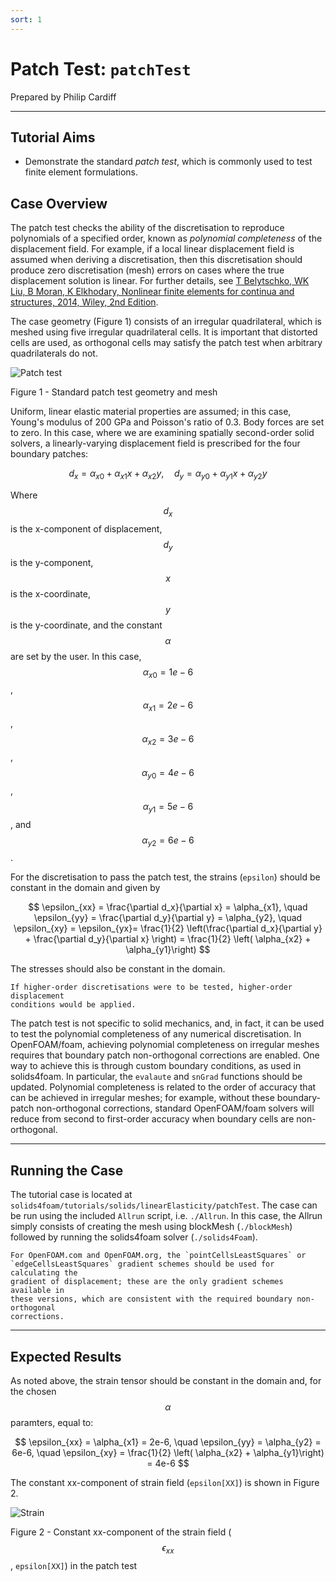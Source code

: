 ```yaml
---
sort: 1
---
```


# Patch Test: `patchTest`

Prepared by Philip Cardiff

---

## Tutorial Aims

- Demonstrate the standard _patch test_, which is commonly used to test finite
  element formulations.

## Case Overview

The patch test checks the ability of the discretisation to reproduce polynomials
of a specified order, known as _polynomial completeness_ of the displacement
field. For example, if a local linear displacement field is assumed when
deriving a discretisation, then this discretisation should produce zero
discretisation (mesh) errors on cases where the true displacement solution is
linear. For further details, see
[T Belytschko, WK Liu, B Moran, K Elkhodary, Nonlinear finite elements for
continua and structures, 2014, Wiley, 2nd
Edition](https://www.wiley.com/en-br/Nonlinear+Finite+Elements+for+Continua+and+Structures,+2nd+Edition-p-9781118632703).

The case geometry (Figure 1) consists of an irregular quadrilateral, which is
meshed using five irregular quadrilateral cells. It is important that distorted
cells are used, as orthogonal cells may satisfy the patch test when arbitrary
quadrilaterals do not.

![Patch test](images/patch-test.png)

Figure 1 - Standard patch test geometry and mesh

Uniform, linear elastic material properties are assumed; in this case, Young's
modulus of 200 GPa and Poisson's ratio of 0.3. Body forces are set to zero. In
this case, where we are examining spatially second-order solid solvers, a
linearly-varying displacement field is prescribed for the four boundary patches:

$$
d_x = \alpha_{x0} +  \alpha_{x1}x +  \alpha_{x2}y, \quad d_y = \alpha_{y0} +
\alpha_{y1}x +  \alpha_{y2}y
$$

Where $$d_x$$ is the x-component of displacement, $$d_y$$ is the y-component,
$$x$$ is the x-coordinate, $$y$$ is the y-coordinate, and the constant
$$\alpha$$ are set by the user. In this case, $$\alpha_{x0} = 1e-6$$,
$$\alpha_{x1} = 2e-6$$, $$\alpha_{x2} = 3e-6$$, $$\alpha_{y0} = 4e-6$$,
$$\alpha_{y1} = 5e-6$$, and $$\alpha_{y2} = 6e-6$$.

For the discretisation to pass the patch test, the strains (`epsilon`) should be
constant in the domain and given by

$$
\epsilon_{xx} = \frac{\partial d_x}{\partial x} = \alpha_{x1}, \quad
\epsilon_{yy} = \frac{\partial d_y}{\partial y} = \alpha_{y2}, \quad
\epsilon_{xy} = \epsilon_{yx}= \frac{1}{2} \left(\frac{\partial d_x}{\partial
y} + \frac{\partial d_y}{\partial x} \right) = \frac{1}{2} \left( \alpha_{x2} +
\alpha_{y1}\right)
$$

The stresses should also be constant in the domain.

```note
If higher-order discretisations were to be tested, higher-order displacement
conditions would be applied.
```

The patch test is not specific to solid mechanics, and, in fact, it can be used
to test the polynomial completeness of any numerical discretisation. In
OpenFOAM/foam, achieving polynomial completeness on irregular meshes requires
that boundary patch non-orthogonal corrections are enabled. One way to achieve
this is through custom boundary conditions, as used in solids4foam. In
particular, the `evalaute` and `snGrad` functions should be updated. Polynomial
completeness is related to the order of accuracy that can be achieved in
irregular meshes; for example, without these boundary-patch non-orthogonal
corrections, standard OpenFOAM/foam solvers will reduce from second to
first-order accuracy when boundary cells are non-orthogonal.

---

## Running the Case

The tutorial case is located at
`solids4foam/tutorials/solids/linearElasticity/patchTest`. The case can be run
using the included `Allrun` script, i.e. `./Allrun`. In this case, the Allrun
simply consists of creating the mesh using blockMesh (`./blockMesh`) followed by
running the solids4foam solver (`./solids4Foam`).

```warning
For OpenFOAM.com and OpenFOAM.org, the `pointCellsLeastSquares` or
`edgeCellsLeastSquares` gradient schemes should be used for calculating the
gradient of displacement; these are the only gradient schemes available in
these versions, which are consistent with the required boundary non-orthogonal
corrections.
```

---

## Expected Results

As noted above, the strain tensor should be constant in the domain and, for the
chosen $$\alpha$$ paramters, equal to:

$$
\epsilon_{xx} = \alpha_{x1} = 2e-6, \quad
\epsilon_{yy} = \alpha_{y2} = 6e-6, \quad
\epsilon_{xy} = \frac{1}{2} \left( \alpha_{x2} + \alpha_{y1}\right) = 4e-6
$$

The constant xx-component of strain field (`epsilon[XX]`) is shown in Figure 2.

![Strain](images/patch-test-strain.png)

Figure 2 - Constant xx-component of the strain field ($$\epsilon_{xx}$$,
`epsilon[XX]`) in the patch test
